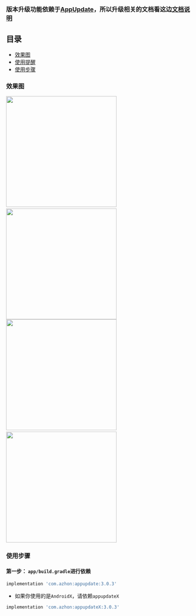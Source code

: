 ### 版本升级功能依赖于[AppUpdate](https://github.com/azhon/AppUpdate)，所以升级相关的文档看这边[文档说明](https://github.com/azhon/AppUpdate/blob/master/README.md)
## 目录

* [效果图](#效果图)
* [使用提醒](#使用提醒)
* [使用步骤](#使用步骤)


### 效果图

<img src="https://github.com/azhon/FlutterAppUpdate/blob/main/example/img/img1.png" width="300">　<img src="https://github.com/azhon/FlutterAppUpdate/blob/main/example/img/img2.png" width="300">
<img src="https://github.com/azhon/FlutterAppUpdate/blob/main/example/img/img3.png" width="300">　<img src="https://github.com/azhon/FlutterAppUpdate/blob/main/example/img/img4.png" width="300">

### 使用步骤

#### 第一步： `app/build.gradle`进行依赖

```groovy
implementation 'com.azhon:appupdate:3.0.3'
```

- 如果你使用的是`AndroidX`，请依赖`appupdateX`

```groovy
implementation 'com.azhon:appupdateX:3.0.3'
```
